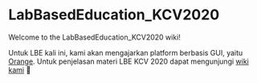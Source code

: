 ﻿# LabBasedEducation_KCV2020
 
Welcome to the LabBasedEducation_KCV2020 wiki!

Untuk LBE kali ini, kami akan mengajarkan platform berbasis GUI, yaitu [Orange](https://orange.biolab.si/). Untuk penjelasan materi LBE KCV 2020 dapat mengunjungi [wiki kami](https://github.com/kcv-if/LabBasedEducation_KCV2020/wiki/) 🥰
